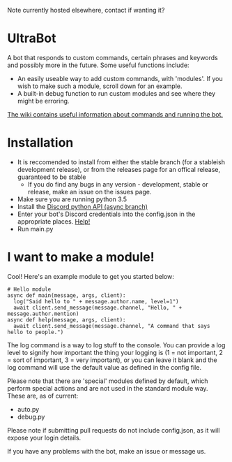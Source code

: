 Note currently hosted elsewhere, contact if wanting it?

# UltraBot

A bot that responds to custom commands, certain phrases and keywords and possibly more in the future. Some useful functions include:

- An easily useable way to add custom commands, with 'modules'. If you wish to make such a module, scroll down for an example.
- A built-in debug function to run custom modules and see where they might be erroring.

[The wiki contains useful information about commands and running the bot.](https://github.com/elephantLocator/UltraBot/wiki)

# Installation

- It is reccomended to install from either the stable branch (for a stableish development release), or from the releases page for an offical release, guaranteed to be stable
  - If you do find any bugs in any version - development, stable or release, make an issue on the issues page.
- Make sure you are running python 3.5
- Install the [Discord python API (async branch)](https://github.com/Rapptz/discord.py)
- Enter your bot's Discord credentials into the config.json in the appropriate places.  [Help!](https://github.com/elephantLocator/UltraBot/wiki/Config.json)
- Run main.py

# I want to make a module!

Cool! Here's an example module to get you started below:
```
# Hello module
async def main(message, args, client):
  log("Said hello to " + message.author.name, level=1")
  await client.send_message(message.channel, "Hello, " + message.author.mention)
async def help(message, args, client):
  await client.send_message(message.channel, "A command that says hello to people.")
```

The log command is a way to log stuff to the console. You can provide a log level to signify how important the thing your logging is (1 = not important, 2 = sort of important, 3 = very important), or you can leave it blank and the log command will use the default value as defined in the config file.

Please note that there are 'special' modules defined by default, which perform special actions and are not used in the standard module way. These are, as of current:
- auto.py
- debug.py

Please note if submitting pull requests do not include config.json, as it will expose your login details.

If you have any problems with the bot, make an issue or message us.
